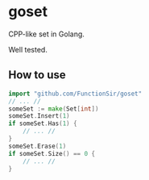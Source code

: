 <!--
 * @Author: FunctionSir
 * @License: AGPLv3
 * @Date: 2025-04-20 18:58:16
 * @LastEditTime: 2025-04-20 21:53:36
 * @LastEditors: FunctionSir
 * @Description: -
 * @FilePath: /goset/README.md
-->
# goset

CPP-like set in Golang.

Well tested.

## How to use

``` go
import "github.com/FunctionSir/goset"
// ... //
someSet := make(Set[int])
someSet.Insert(1)
if someSet.Has(1) {
    // ... //
}
someSet.Erase(1)
if someSet.Size() == 0 {
    // ... //
}
```
